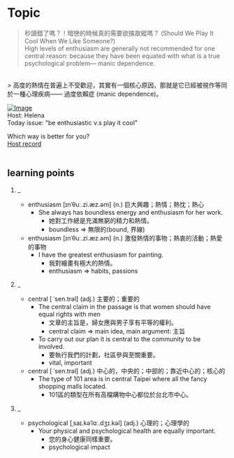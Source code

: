 # Topic

> 秒讀錯了嗎？！暗戀的時候真的需要欲擒故縱嗎？ (Should We Play It Cool When We Like Someone?) <br>
> High levels of enthusiasm are generally not recommended for one central reason: because they have been equated with what is a true psychological problem— manic dependence.
 <br>
> 高度的熱情在普遍上不受歡迎，其實有一個核心原因，那就是它已經被視作等同於一種心理疾病—— 過度依賴症 (manic dependence)。

 <br>

[![Image](https://cdn.voicetube.com/assets/thumbnails/vWy3C38U7Lw.jpg)](https://www.youtube.com/embed/vWy3C38U7Lw?rel=0&showinfo=0&cc_load_policy=0&controls=1&autoplay=1&iv_load_policy=3&playsinline=1&wmode=transparent&start=86&end=99&enablejsapi=1&origin=https://tw.voicetube.com&widgetid=1)<br>
Host: Helena
<br>Today issue: "be enthusiastic v.s play it cool"

Which way is better for you?
<br>
[Host record](https://cdn.voicetube.com/tmp/everyday_records/100000164773663/3661.mp3)
<br><br>
## learning points
1. _
	* enthusiasm [ɪnˈθuː.zi.æz.əm] (n.) 巨大興趣；熱情；熱忱；熱心
		- She always has boundless energy and enthusiasm for her work.
			+ 她對工作總是充滿無窮的精力和熱情。
			+ boundless => 無限的(bound, 界線)
	* enthusiasm [ɪnˈθuː.zi.æz.əm] (n.) 激發熱情的事物；熱衷的活動；熱愛的事物
		- I have the greatest enthusiasm for painting.
			+ 我對繪畫有極大的熱情。
			+ enthusiasm => habits, passions

2. _
	* central [ ˈsen.trəl] (adj.) 主要的；重要的
		- The central claim in the passage is that women should have equal rights with men
			+ 文章的主旨是，婦女應與男子享有平等的權利。
			+ central claim => main idea, main argument: 主旨
		- To carry out our plan it is central to the community to be involved.
			+ 要執行我們的計劃，社區參與至關重要。
			+ vital, important
	* central [ ˈsen.trəl] (adj.) 中心的，中央的；中部的；靠近中心的；核心的
		- The type of 101 area is in central Taipei where all the fancy shopping malls located.
			+ 101區的類型在所有高檔購物中心都位於台北市中心。

3. _
	* psychological [ˌsaɪ.kəˈlɑː.dʒɪ.kəl] (adj.) 心理的；心理學的
		- Your physical and psychological health are equally important.
			+ 您的身心健康同樣重要。
			+ psychological impact
